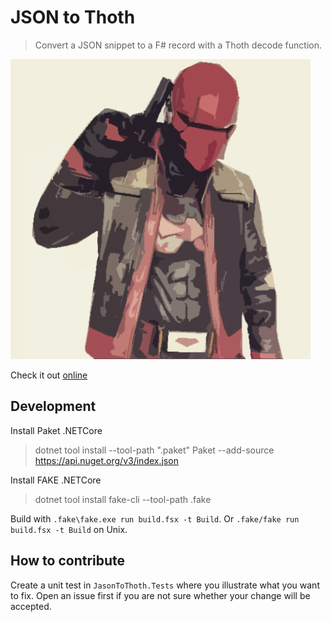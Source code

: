 # JSON to Thoth

> Convert a JSON snippet to a F# record with a Thoth decode function.

![Red Hood](logo.png)

Check it out [online](https://nojaf.com/redhood/)

## Development

Install Paket .NETCore

> dotnet tool install --tool-path ".paket" Paket --add-source https://api.nuget.org/v3/index.json

Install FAKE .NETCore

> dotnet tool install fake-cli --tool-path .fake

Build with `.fake\fake.exe run build.fsx -t Build`.
Or `.fake/fake run build.fsx -t Build` on Unix.

## How to contribute

Create a unit test in `JasonToThoth.Tests` where you illustrate what you want to fix.
Open an issue first if you are not sure whether your change will be accepted.